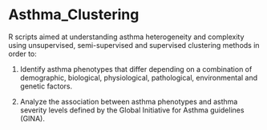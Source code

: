 # Asthma_Clustering
R scripts aimed at understanding asthma heterogeneity and complexity using unsupervised, semi-supervised and supervised clustering methods in order to: 

 1) Identify asthma phenotypes that differ depending on a combination of demographic, biological, physiological, pathological, environmental and genetic factors. 

 2) Analyze the association between asthma phenotypes and asthma severity levels defined by the Global Initiative for Asthma guidelines (GINA).
